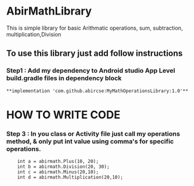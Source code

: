 # AbirMathLibrary
This is simple library for basic Arithmatic operations, sum, subtraction, multiplication,Division

## To use this library just add follow instructions

### Step1 : Add my dependency to Android studio App Level build.gradle files in dependency block

    **implementation 'com.github.abircse:MyMathOperationsLibrary:1.0'**

# HOW TO WRITE CODE
### Step 3 : In you class or Activity file just call my operations method, & only put int value using comma's for specific operations.
      
  
        int a = abirmath.Plus(10, 20);
        int b = abirmath.Division(20, 30);
        int c = abirmath.Minus(20,10);
        int d = abirmath.Multiplication(20,10);

